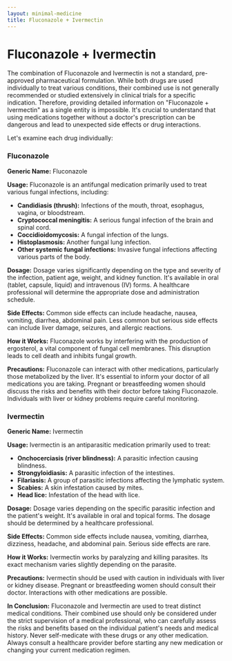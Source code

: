 ```yaml
---
layout: minimal-medicine
title: Fluconazole + Ivermectin
---
```


# Fluconazole + Ivermectin
The combination of Fluconazole and Ivermectin is not a standard, pre-approved pharmaceutical formulation.  While both drugs are used individually to treat various conditions, their combined use is not generally recommended or studied extensively in clinical trials for a specific indication.  Therefore, providing detailed information on "Fluconazole + Ivermectin" as a single entity is impossible.  It's crucial to understand that using medications together without a doctor's prescription can be dangerous and lead to unexpected side effects or drug interactions.

Let's examine each drug individually:


### Fluconazole

**Generic Name:** Fluconazole

**Usage:** Fluconazole is an antifungal medication primarily used to treat various fungal infections, including:

* **Candidiasis (thrush):** Infections of the mouth, throat, esophagus, vagina, or bloodstream.
* **Cryptococcal meningitis:** A serious fungal infection of the brain and spinal cord.
* **Coccidioidomycosis:** A fungal infection of the lungs.
* **Histoplasmosis:** Another fungal lung infection.
* **Other systemic fungal infections:**  Invasive fungal infections affecting various parts of the body.

**Dosage:**  Dosage varies significantly depending on the type and severity of the infection, patient age, weight, and kidney function.  It's available in oral (tablet, capsule, liquid) and intravenous (IV) forms.  A healthcare professional will determine the appropriate dose and administration schedule.

**Side Effects:** Common side effects can include headache, nausea, vomiting, diarrhea, abdominal pain.  Less common but serious side effects can include liver damage, seizures, and allergic reactions.

**How it Works:** Fluconazole works by interfering with the production of ergosterol, a vital component of fungal cell membranes.  This disruption leads to cell death and inhibits fungal growth.

**Precautions:**  Fluconazole can interact with other medications, particularly those metabolized by the liver.  It's essential to inform your doctor of all medications you are taking.  Pregnant or breastfeeding women should discuss the risks and benefits with their doctor before taking Fluconazole.  Individuals with liver or kidney problems require careful monitoring.


### Ivermectin

**Generic Name:** Ivermectin

**Usage:** Ivermectin is an antiparasitic medication primarily used to treat:

* **Onchocerciasis (river blindness):** A parasitic infection causing blindness.
* **Strongyloidiasis:** A parasitic infection of the intestines.
* **Filariasis:** A group of parasitic infections affecting the lymphatic system.
* **Scabies:** A skin infestation caused by mites.
* **Head lice:** Infestation of the head with lice.

**Dosage:** Dosage varies depending on the specific parasitic infection and the patient's weight.  It's available in oral and topical forms.  The dosage should be determined by a healthcare professional.

**Side Effects:** Common side effects include nausea, vomiting, diarrhea, dizziness, headache, and abdominal pain.  Serious side effects are rare.

**How it Works:** Ivermectin works by paralyzing and killing parasites. Its exact mechanism varies slightly depending on the parasite.

**Precautions:**  Ivermectin should be used with caution in individuals with liver or kidney disease.  Pregnant or breastfeeding women should consult their doctor.  Interactions with other medications are possible.



**In Conclusion:**  Fluconazole and Ivermectin are used to treat distinct medical conditions.  Their combined use should only be considered under the strict supervision of a medical professional, who can carefully assess the risks and benefits based on the individual patient's needs and medical history.  Never self-medicate with these drugs or any other medication. Always consult a healthcare provider before starting any new medication or changing your current medication regimen.
